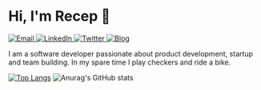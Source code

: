 # Hi, I'm Recep 👋
<a target="_blank" href="mailto:receptas.media@gmail.com" target="_blank">
<img alt="Email" src="https://img.shields.io/badge/Email-0078D4.svg?&style=for-the-badge&logo=Microsoft-Outlook&logoColor=white" />
</a>
<a target="_blank" href="https://www.linkedin.com/in/tas-recep/" target="_blank">
<img alt="LinkedIn" src="https://img.shields.io/badge/LinkedIn-0077B5.svg?&style=for-the-badge&logo=linkedin&logoColor=white" />
</a>
<a target="_blank" href="https://twitter.com/1Receptas" target="_blank">
<img alt="Twitter" src="https://img.shields.io/badge/@1Receptas-1DA1F2.svg?&style=for-the-badge&logo=twitter&logoColor=white" />
</a>
<a target="_blank" href="https://birgad.com/" target="_blank">
<img alt="Blog" src="https://img.shields.io/badge/Blog-FD8308.svg?&style=for-the-badge&logo=micro.blog&logoColor=white" />
</a>

<p>
   I am a software developer passionate about product development, startup and team building. In my spare time I play checkers and ride a bike. 
</p>

  <table width="100%">
   <tr> 

   
[![Top Langs](https://github-readme-stats.vercel.app/api/top-langs/?username=recept27&layout=compact)](https://github.com/recept27/recept27)
![Anurag's GitHub stats](https://github-readme-stats.vercel.app/api?username=recept27&show_icons=true)
   </tr>

 <table>
  
  



